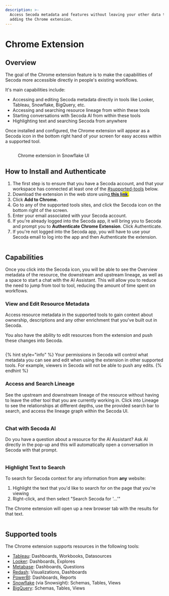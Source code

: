 ```yaml
---
description: >-
  Access Secoda metadata and features without leaving your other data tools by
  adding the Chrome extension.
---
```


# Chrome Extension

## Overview

The goal of the Chrome extension feature is to make the capabilities of Secoda more accessible directly in people's existing workflows.

It's main capabilities include:

* Accessing and editing Secoda metadata directly in tools like Looker, Tableau, Snowflake, BigQuery, etc.
* Accessing and searching resource lineage from within these tools
* Starting conversations with Secoda AI from within these tools
* Highlighting text and searching Secoda from anywhere

Once installed and configured, the Chrome extension will appear as a Secoda icon in the bottom right hand of your screen for easy access within a supported tool.

<figure><img src="../.gitbook/assets/Screenshot 2023-08-07 at 2.05.22 PM.png" alt=""><figcaption><p>Chrome extension in Snowflake UI</p></figcaption></figure>

## How to Install and Authenticate

1. The first step is to ensure that you have a Secoda account, and that your workspace has connected at least one of the [#supported-tools](chrome-extension.md#supported-tools "mention") below.
2. Download the extension in the web store using[ **this li**<mark style="color:blue;">**nk**</mark>](https://chrome.google.com/webstore/detail/secoda/akcolkhleaionhppniljgglpeeohkljk)<mark style="color:blue;">.</mark>
3. Click **Add to Chrome.**
4. Go to any of the supported tools sites, and click the Secoda icon on the bottom right of the screen.
5. Enter your email associated with your Secoda account.
6. If you're already logged into the Secoda app, it will bring you to Secoda and prompt you to **Authenticate Chrome Extension**. Click Authenticate.
7. If you're not logged into the Secoda app, you will have to use your Secoda email to log into the app and then Authenticate the extension.

<figure><img src="../.gitbook/assets/Screenshot 2023-08-16 at 3.50.58 PM.png" alt=""><figcaption></figcaption></figure>

## Capabilities

Once you click into the Secoda icon, you will be able to see the Overview metadata of the resource, the downstream and upstream lineage, as well as a space to start a chat with the AI Assistant. This will allow you to reduce the need to jump from tool to tool, reducing the amount of time spent on workflows.

### View and Edit Resource Metadata

Access resource metadata in the supported tools to gain context about ownership, descriptions and any other enrichment that you've built out in Secoda.

You also have the ability to edit resources from the extension and push these changes into Secoda.

<div align="left">

<figure><img src="../.gitbook/assets/Screenshot 2023-08-16 at 3.53.00 PM.png" alt=""><figcaption></figcaption></figure>

</div>

{% hint style="info" %}
Your permissions in Secoda will control what metadata you can see and edit when using the extension in other supported tools. For example, viewers in Secoda will not be able to push any edits.
{% endhint %}

### Access and Search Lineage

See the upstream and downstream lineage of the resource without having to leave the other tool that you are currently working in. Click into Lineage to see the relationships at different depths, use the provided search bar to search, and access the lineage graph within the Secoda UI.

<div align="left">

<figure><img src="../.gitbook/assets/Screenshot 2023-08-16 at 3.53.24 PM.png" alt=""><figcaption></figcaption></figure>

</div>

### Chat with Secoda AI

Do you have a question about a resource for the AI Assistant? Ask AI directly in the pop-up and this will automatically open a conversation in Secoda with that prompt.

<div align="left">

<figure><img src="../.gitbook/assets/Screenshot 2023-08-16 at 3.56.23 PM.png" alt=""><figcaption></figcaption></figure>

</div>

### Highlight Text to Search

To search for Secoda context for any information from **any** website:

1. Highlight the text that you'd like to search for on the page that you're viewing
2. Right-click, and then select "Search Secoda for '...'"

The Chrome extension will open up a new browser tab with the results for that text.

<figure><img src="../.gitbook/assets/image (6).png" alt=""><figcaption></figcaption></figure>

## Supported tools

The Chrome extension supports resources in the following tools:

* [Tableau](../integrations/data-visualization-tools/tableau-integration/): Dashboards, Workbooks, Datasources
* [Looker](../integrations/data-visualization-tools/looker-integration/): Dashboards, Explores
* [Metabase](../integrations/data-visualization-tools/metabase/): Dashboards, Questions
* [Redash](../integrations/data-visualization-tools/redash/): Visualizations, Dashboards
* [PowerBI](../integrations/data-visualization-tools/power-bi/): Dashboards, Reports
* [Snowflake](../integrations/data-warehouses/snowflake-integration/) (via Snowsight): Schemas, Tables, Views
* [BigQuery](../integrations/data-warehouses/bigquery-integration/): Schemas, Tables, Views
